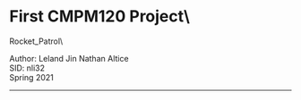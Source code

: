 # First CMPM120 Project\
Rocket_Patrol\

Author: Leland Jin  Nathan Altice\
SID:    nli32 \
Spring 2021  

---
